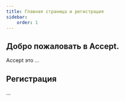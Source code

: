 ```yaml
---
title: Главная страница и регистрация
sidebar:
    order: 1
---
```


## Добро пожаловать в Accept.
Accept это ...

## Регистрация
...